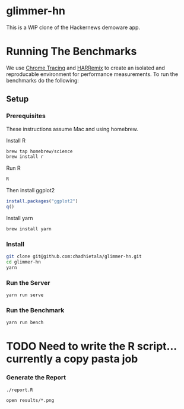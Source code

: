 # glimmer-hn

This is a WIP clone of the Hackernews demoware app.

# Running The Benchmarks

We use [Chrome Tracing](https://github.com/krisselden/chrome-tracing) and [HARRemix](https://github.com/krisselden/har-remix) to create an isolated and reproducable environment for performance measurements. To run the benchmarks do the following:

## Setup
### Prerequisites

These instructions assume Mac and using homebrew.

Install R
```sh
brew tap homebrew/science
brew install r
```

Run R
```sh
R
```

Then install ggplot2
```R
install.packages("ggplot2")
q()
```

Install yarn
```sh
brew install yarn
```

### Install

```sh
git clone git@github.com:chadhietala/glimmer-hn.git
cd glimmer-hn
yarn
```

### Run the Server

```sh
yarn run serve
```

### Run the Benchmark

```sh
yarn run bench
```

# TODO Need to write the R script... currently a copy pasta job

### Generate the Report
```sh
./report.R
```

```
open results/*.png
```